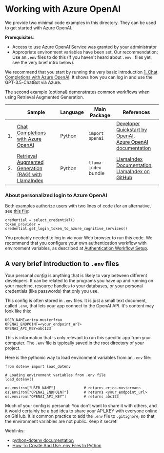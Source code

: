 # Working with Azure OpenAI

We provide two minimal code examples in this directory. They can be used to get started with Azure OpenAI.

**Prerequisites**:

- Access to use Azure OpenAI Service was granted by your administrator
- Appropriate environment variables have been set. Our recommendation: Use an `.env` files to do this (if you haven't 
heard about `.env ` files yet, see the very brief intro below).

We recommend that you start by running the very basic introduction [1. Chat Completions with Azure OpenAI](soda_starter_code_Azure_OpenAI.py).
It shows how you can log in and use the GPT-3.5-ChatBot via Azure.

The second example (optional) demonstrates common workflows when using Retrieval Augmented Generation.

|    | Sample                                                                                                    | Language | Main Package         | References                                                                                                                                                                                   | 
|----|-----------------------------------------------------------------------------------------------------------|----------|----------------------|----------------------------------------------------------------------------------------------------------------------------------------------------------------------------------------------|
| 1. | [Chat Completions with Azure OpenAI](soda_starter_code_Azure_OpenAI.py)                                   | Python   | `import openai`      | [Developer Quickstart by OpenAI](https://platform.openai.com/docs/quickstart?context=python), <br/>[Azure OpenAI documentation](https://learn.microsoft.com/en-us/azure/ai-services/openai/) |
| 2. | [Retrieval Augmented Generation (RAG) with LlamaIndex](soda_starter_code_RetrievalAugmentedGeneration.py) | Python   | `llama-index` bundle | [LlamaIndex Documentation](https://docs.llamaindex.ai/en/stable/getting_started/installation.html), <br/>[LlamaIndex on GitHub](https://github.com/run-llama/llama_index)                    |

### About personalized login to Azure OpenAI

Both examples authorize users with two lines of code (for an alternative, see [this file](../azure_authentication/):

```
credential = select_credential()
token_provider = credential.get_login_token_to_azure_cognitive_services()
```

You probably needed to log in via your Web browser to run this code. We recommend that you configure your own 
authentication workflow with environment variables, as 
described at [Authentication Workflow Setup](../azure_authentication/AuthenticationWorkflowSetup.md).

## A very brief introduction to `.env` files

Your personal _config_ is anything that is likely to vary between different developers. It can be related
to the programs you have up and running on your machine, resource handles to your databases, or your personal 
credentials (like passwords) that only you use.

This config is often stored in `.env` files. It is just a small text document, called `.env`, that lets
your app connect to the OpenAI API. It's content may look like this:

```
USER_NAME=erica.musterfrau
OPENAI_ENDPOINT=<your_endpoint_url>
OPENAI_API_KEY=abc123
```

This is information that is only relevant to run this specific app from your computer. The `.env` file is
typically saved in the root directory of your project.

Here is the pythonic way to load environment variables from an `.env` file:

```
from dotenv import load_dotenv

# Loading environment variables from .env file
load_dotenv()

os.environ["USER_NAME"]             # returns erica.mustermann
os.environ["OPENAI_ENDPOINT"]       # returns <your_endpoint_url>
os.environ["OPENAI_API_KEY"]        # returns abc123
```

Much of your config is personal: You don't want to share it with others, and it would certainly be a bad idea to share
your API_KEY with everyone online on GitHub. It is common practice to add the `.env` file to `.gitignore`, so that
the environment variables are not public.  Keep it secret!

Weblinks:

- [python-dotenv documentation](https://pypi.org/project/python-dotenv/)
- [How To Create And Use .env Files In Python](https://www.geeksforgeeks.org/how-to-create-and-use-env-files-in-python/)
